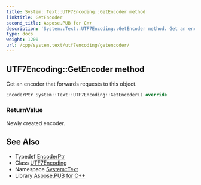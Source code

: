 ```yaml
---
title: System::Text::UTF7Encoding::GetEncoder method
linktitle: GetEncoder
second_title: Aspose.PUB for C++
description: 'System::Text::UTF7Encoding::GetEncoder method. Get an encoder that forwards requests to this object in C++.'
type: docs
weight: 1200
url: /cpp/system.text/utf7encoding/getencoder/
---
```

## UTF7Encoding::GetEncoder method


Get an encoder that forwards requests to this object.

```cpp
EncoderPtr System::Text::UTF7Encoding::GetEncoder() override
```


### ReturnValue

Newly created encoder.

## See Also

* Typedef [EncoderPtr](../../../system/encoderptr/)
* Class [UTF7Encoding](../)
* Namespace [System::Text](../../)
* Library [Aspose.PUB for C++](../../../)

